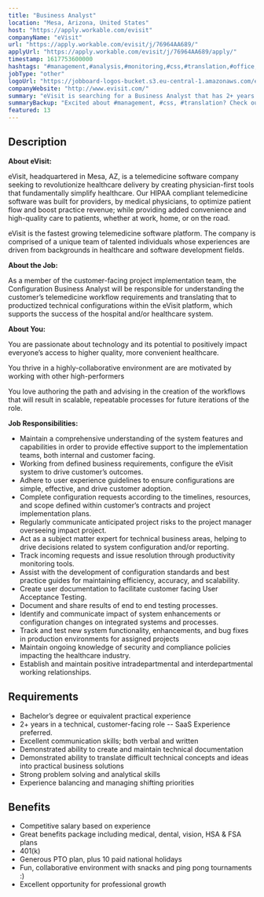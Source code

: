 ```yaml
---
title: "Business Analyst"
location: "Mesa, Arizona, United States"
host: "https://apply.workable.com/evisit"
companyName: "eVisit"
url: "https://apply.workable.com/evisit/j/76964AA689/"
applyUrl: "https://apply.workable.com/evisit/j/76964AA689/apply/"
timestamp: 1617753600000
hashtags: "#management,#analysis,#monitoring,#css,#translation,#office,#optimization"
jobType: "other"
logoUrl: "https://jobboard-logos-bucket.s3.eu-central-1.amazonaws.com/evisit"
companyWebsite: "http://www.evisit.com/"
summary: "eVisit is searching for a Business Analyst that has 2+ years of experiance in a technical, customer-facing role -- SaaS preferred."
summaryBackup: "Excited about #management, #css, #translation? Check out this job post!"
featured: 13
---
```


## Description

**About eVisit:**

eVisit, headquartered in Mesa, AZ, is a telemedicine software company seeking to revolutionize healthcare delivery by creating physician-first tools that fundamentally simplify healthcare. Our HIPAA compliant telemedicine software was built for providers, by medical physicians, to optimize patient flow and boost practice revenue; while providing added convenience and high-quality care to patients, whether at work, home, or on the road.

eVisit is the fastest growing telemedicine software platform. The company is comprised of a unique team of talented individuals whose experiences are driven from backgrounds in healthcare and software development fields.

**About the Job:**

As a member of the customer-facing project implementation team, the Configuration Business Analyst will be responsible for understanding the customer’s telemedicine workflow requirements and translating that to productized technical configurations within the eVisit platform, which supports the success of the hospital and/or healthcare system.

**About You:**

You are passionate about technology and its potential to positively impact everyone’s access to higher quality, more convenient healthcare.

You thrive in a highly-collaborative environment are are motivated by working with other high-performers

You love authoring the path and advising in the creation of the workflows that will result in scalable, repeatable processes for future iterations of the role.

**Job Responsibilities:**

*   Maintain a comprehensive understanding of the system features and capabilities in order to provide effective support to the implementation teams, both internal and customer facing.
*   Working from defined business requirements, configure the eVisit system to drive customer’s outcomes.
*   Adhere to user experience guidelines to ensure configurations are simple, effective, and drive customer adoption.
*   Complete configuration requests according to the timelines, resources, and scope defined within customer’s contracts and project implementation plans.
*   Regularly communicate anticipated project risks to the project manager overseeing impact project.
*   Act as a subject matter expert for technical business areas, helping to drive decisions related to system configuration and/or reporting.
*   Track incoming requests and issue resolution through productivity monitoring tools.
*   Assist with the development of configuration standards and best practice guides for maintaining efficiency, accuracy, and scalability.
*   Create user documentation to facilitate customer facing User Acceptance Testing.
*   Document and share results of end to end testing processes.
*   Identify and communicate impact of system enhancements or configuration changes on integrated systems and processes.
*   Track and test new system functionality, enhancements, and bug fixes in production environments for assigned projects
*   Maintain ongoing knowledge of security and compliance policies impacting the healthcare industry.
*   Establish and maintain positive intradepartmental and interdepartmental working relationships.

## Requirements

*   Bachelor’s degree or equivalent practical experience
*   2+ years in a technical, customer-facing role -- SaaS Experience preferred.
*   Excellent communication skills; both verbal and written
*   Demonstrated ability to create and maintain technical documentation
*   Demonstrated ability to translate difficult technical concepts and ideas into practical business solutions
*   Strong problem solving and analytical skills
*   Experience balancing and managing shifting priorities

## Benefits

*   Competitive salary based on experience
*   Great benefits package including medical, dental, vision, HSA & FSA plans
*   401(k)
*   Generous PTO plan, plus 10 paid national holidays
*   Fun, collaborative environment with snacks and ping pong tournaments :)
*   Excellent opportunity for professional growth
